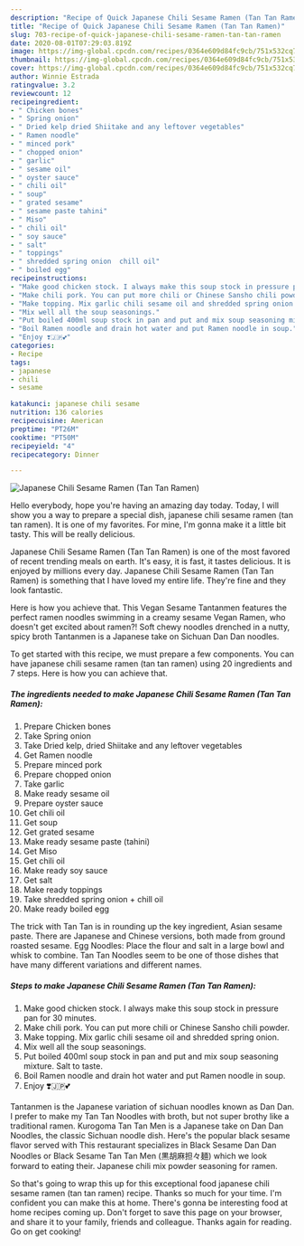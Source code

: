 ```yaml
---
description: "Recipe of Quick Japanese Chili Sesame Ramen (Tan Tan Ramen)"
title: "Recipe of Quick Japanese Chili Sesame Ramen (Tan Tan Ramen)"
slug: 703-recipe-of-quick-japanese-chili-sesame-ramen-tan-tan-ramen
date: 2020-08-01T07:29:03.819Z
image: https://img-global.cpcdn.com/recipes/0364e609d84fc9cb/751x532cq70/japanese-chili-sesame-ramen-tan-tan-ramen-recipe-main-photo.jpg
thumbnail: https://img-global.cpcdn.com/recipes/0364e609d84fc9cb/751x532cq70/japanese-chili-sesame-ramen-tan-tan-ramen-recipe-main-photo.jpg
cover: https://img-global.cpcdn.com/recipes/0364e609d84fc9cb/751x532cq70/japanese-chili-sesame-ramen-tan-tan-ramen-recipe-main-photo.jpg
author: Winnie Estrada
ratingvalue: 3.2
reviewcount: 12
recipeingredient:
- " Chicken bones"
- " Spring onion"
- " Dried kelp dried Shiitake and any leftover vegetables"
- " Ramen noodle"
- " minced pork"
- " chopped onion"
- " garlic"
- " sesame oil"
- " oyster sauce"
- " chili oil"
- " soup"
- " grated sesame"
- " sesame paste tahini"
- " Miso"
- " chili oil"
- " soy sauce"
- " salt"
- " toppings"
- " shredded spring onion  chill oil"
- " boiled egg"
recipeinstructions:
- "Make good chicken stock. I always make this soup stock in pressure pan for 30 minutes."
- "Make chili pork. You can put more chili or Chinese Sansho chili powder."
- "Make topping. Mix garlic chili sesame oil and shredded spring onion."
- "Mix well all the soup seasonings."
- "Put boiled 400ml soup stock in pan and put and mix soup seasoning mixture. Salt to taste."
- "Boil Ramen noodle and drain hot water and put Ramen noodle in soup."
- "Enjoy ❣️🇯🇵💕"
categories:
- Recipe
tags:
- japanese
- chili
- sesame

katakunci: japanese chili sesame 
nutrition: 136 calories
recipecuisine: American
preptime: "PT26M"
cooktime: "PT50M"
recipeyield: "4"
recipecategory: Dinner

---
```



![Japanese Chili Sesame Ramen (Tan Tan Ramen)](https://img-global.cpcdn.com/recipes/0364e609d84fc9cb/751x532cq70/japanese-chili-sesame-ramen-tan-tan-ramen-recipe-main-photo.jpg)

Hello everybody, hope you're having an amazing day today. Today, I will show you a way to prepare a special dish, japanese chili sesame ramen (tan tan ramen). It is one of my favorites. For mine, I'm gonna make it a little bit tasty. This will be really delicious.

Japanese Chili Sesame Ramen (Tan Tan Ramen) is one of the most favored of recent trending meals on earth. It's easy, it is fast, it tastes delicious. It is enjoyed by millions every day. Japanese Chili Sesame Ramen (Tan Tan Ramen) is something that I have loved my entire life. They're fine and they look fantastic.

Here is how you achieve that. This Vegan Sesame Tantanmen features the perfect ramen noodles swimming in a creamy sesame Vegan Ramen, who doesn&#39;t get excited about ramen?! Soft chewy noodles drenched in a nutty, spicy broth Tantanmen is a Japanese take on Sichuan Dan Dan noodles.


To get started with this recipe, we must prepare a few components. You can have japanese chili sesame ramen (tan tan ramen) using 20 ingredients and 7 steps. Here is how you can achieve that.

<!--inarticleads1-->

##### The ingredients needed to make Japanese Chili Sesame Ramen (Tan Tan Ramen):

1. Prepare  Chicken bones
1. Take  Spring onion
1. Take  Dried kelp, dried Shiitake and any leftover vegetables
1. Get  Ramen noodle
1. Prepare  minced pork
1. Prepare  chopped onion
1. Take  garlic
1. Make ready  sesame oil
1. Prepare  oyster sauce
1. Get  chili oil
1. Get  soup
1. Get  grated sesame
1. Make ready  sesame paste (tahini)
1. Get  Miso
1. Get  chili oil
1. Make ready  soy sauce
1. Get  salt
1. Make ready  toppings
1. Take  shredded spring onion + chill oil
1. Make ready  boiled egg


The trick with Tan Tan is in rounding up the key ingredient, Asian sesame paste. There are Japanese and Chinese versions, both made from ground roasted sesame. Egg Noodles: Place the flour and salt in a large bowl and whisk to combine. Tan Tan Noodles seem to be one of those dishes that have many different variations and different names. 

<!--inarticleads2-->

##### Steps to make Japanese Chili Sesame Ramen (Tan Tan Ramen):

1. Make good chicken stock. I always make this soup stock in pressure pan for 30 minutes.
1. Make chili pork. You can put more chili or Chinese Sansho chili powder.
1. Make topping. Mix garlic chili sesame oil and shredded spring onion.
1. Mix well all the soup seasonings.
1. Put boiled 400ml soup stock in pan and put and mix soup seasoning mixture. Salt to taste.
1. Boil Ramen noodle and drain hot water and put Ramen noodle in soup.
1. Enjoy ❣️🇯🇵💕


Tantanmen is the Japanese variation of sichuan noodles known as Dan Dan. I prefer to make my Tan Tan Noodles with broth, but not super brothy like a traditional ramen. Kurogoma Tan Tan Men is a Japanese take on Dan Dan Noodles, the classic Sichuan noodle dish. Here&#39;s the popular black sesame flavor served with This restaurant specializes in Black Sesame Dan Dan Noodles or Black Sesame Tan Tan Men (黒胡麻担々麺) which we look forward to eating their. Japanese chili mix powder seasoning for ramen. 

So that's going to wrap this up for this exceptional food japanese chili sesame ramen (tan tan ramen) recipe. Thanks so much for your time. I'm confident you can make this at home. There's gonna be interesting food at home recipes coming up. Don't forget to save this page on your browser, and share it to your family, friends and colleague. Thanks again for reading. Go on get cooking!
